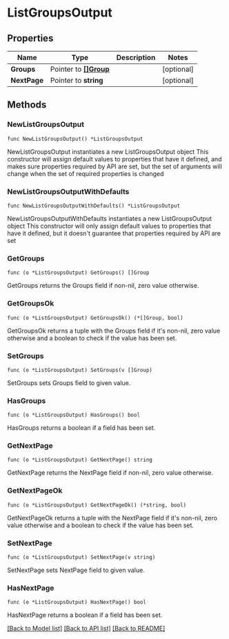 # ListGroupsOutput

## Properties

Name | Type | Description | Notes
------------ | ------------- | ------------- | -------------
**Groups** | Pointer to [**[]Group**](Group.md) |  | [optional] 
**NextPage** | Pointer to **string** |  | [optional] 

## Methods

### NewListGroupsOutput

`func NewListGroupsOutput() *ListGroupsOutput`

NewListGroupsOutput instantiates a new ListGroupsOutput object
This constructor will assign default values to properties that have it defined,
and makes sure properties required by API are set, but the set of arguments
will change when the set of required properties is changed

### NewListGroupsOutputWithDefaults

`func NewListGroupsOutputWithDefaults() *ListGroupsOutput`

NewListGroupsOutputWithDefaults instantiates a new ListGroupsOutput object
This constructor will only assign default values to properties that have it defined,
but it doesn't guarantee that properties required by API are set

### GetGroups

`func (o *ListGroupsOutput) GetGroups() []Group`

GetGroups returns the Groups field if non-nil, zero value otherwise.

### GetGroupsOk

`func (o *ListGroupsOutput) GetGroupsOk() (*[]Group, bool)`

GetGroupsOk returns a tuple with the Groups field if it's non-nil, zero value otherwise
and a boolean to check if the value has been set.

### SetGroups

`func (o *ListGroupsOutput) SetGroups(v []Group)`

SetGroups sets Groups field to given value.

### HasGroups

`func (o *ListGroupsOutput) HasGroups() bool`

HasGroups returns a boolean if a field has been set.

### GetNextPage

`func (o *ListGroupsOutput) GetNextPage() string`

GetNextPage returns the NextPage field if non-nil, zero value otherwise.

### GetNextPageOk

`func (o *ListGroupsOutput) GetNextPageOk() (*string, bool)`

GetNextPageOk returns a tuple with the NextPage field if it's non-nil, zero value otherwise
and a boolean to check if the value has been set.

### SetNextPage

`func (o *ListGroupsOutput) SetNextPage(v string)`

SetNextPage sets NextPage field to given value.

### HasNextPage

`func (o *ListGroupsOutput) HasNextPage() bool`

HasNextPage returns a boolean if a field has been set.


[[Back to Model list]](../README.md#documentation-for-models) [[Back to API list]](../README.md#documentation-for-api-endpoints) [[Back to README]](../README.md)


